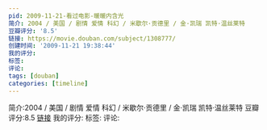 ```yaml
---
pid: 2009-11-21-看过电影-暖暖内含光
简介: 2004 / 美国 / 剧情 爱情 科幻 / 米歇尔·贡德里 / 金·凯瑞 凯特·温丝莱特
豆瓣评分: '8.5'
链接: https://movie.douban.com/subject/1308777/
创建时间: '2009-11-21 19:38:44'
我的评分:
标签:
评论:
tags: [douban]
categories: [timeline]
---
```

简介:2004 / 美国 / 剧情 爱情 科幻 / 米歇尔·贡德里 / 金·凯瑞 凯特·温丝莱特
豆瓣评分:8.5
[链接](https://movie.douban.com/subject/1308777/)
我的评分:
标签:
评论:
